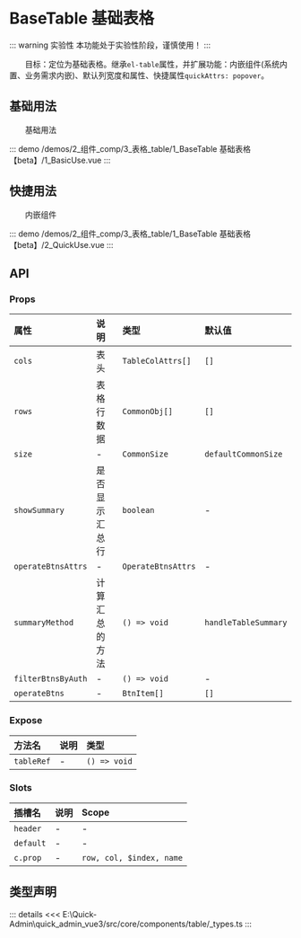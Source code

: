# BaseTable 基础表格  <Badge class="title-badge" type="warning" text="beta" />

::: warning 实验性
本功能处于实验性阶段，谨慎使用！
:::

&emsp;&emsp;目标：定位为基础表格。继承`el-table`属性，并扩展功能：内嵌组件(系统内置、业务需求内嵌)、默认列宽度和属性、快捷属性`quickAttrs: popover`。
## 基础用法

&emsp;&emsp;基础用法

::: demo 
/demos/2_组件_comp/3_表格_table/1_BaseTable 基础表格【beta】/1_BasicUse.vue
:::
## 快捷用法

&emsp;&emsp;内嵌组件

::: demo 
/demos/2_组件_comp/3_表格_table/1_BaseTable 基础表格【beta】/2_QuickUse.vue
:::


## API 

### Props

|属性|说明|类型|默认值|
|:---|:---|:---|:---|
|`cols`|表头|`TableColAttrs[]`|`[]`|
|`rows`|表格行数据|`CommonObj[]`|`[]`|
|`size`|-|`CommonSize`|`defaultCommonSize`|
|`showSummary`|是否显示汇总行|`boolean`|-|
|`operateBtnsAttrs`|-|`OperateBtnsAttrs`|-|
|`summaryMethod`|计算汇总的方法|`() => void`|`handleTableSummary`|
|`filterBtnsByAuth`|-|`() => void`|-|
|`operateBtns`|-|`BtnItem[]`|`[]`|

### Expose

|方法名|说明|类型|
|:---|:---|:---|
|`tableRef`|-|`() => void`|

### Slots

|插槽名|说明|Scope|
|:---|:---|:---|
|`header`|-|-|
|`default`|-|-|
|`c.prop`|-|`row, col, $index, name`|


## 类型声明

::: details
<<< E:\Quick-Admin\quick_admin_vue3/src/core/components/table/_types.ts
:::  
